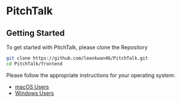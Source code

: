 # PitchTalk

## Getting Started

To get started with PitchTalk, please clone the Repository

```bash
git clone https://github.com/leonkwan46/PitchTalk.git
cd PitchTalk/frontend
```

Please follow the appropriate instructions for your operating system:

- [macOS Users](README-macOS.md)
- [Windows Users](README-Windows.md)
